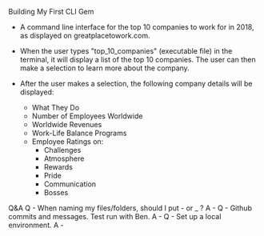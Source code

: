 Building My First CLI Gem

- A command line interface for the top 10 companies to work for in 2018, as
  displayed on greatplacetowork.com.

- When the user types "top_10_companies" (executable file) in the terminal, it
  will display a list of the top 10 companies. The user can then make a selection
  to learn more about the company.

- After the user makes a selection, the following company details will be displayed:
    - What They Do
    - Number of Employees Worldwide
    - Worldwide Revenues
    - Work-Life Balance Programs
    - Employee Ratings on:
      - Challenges
      - Atmosphere
      - Rewards
      - Pride
      - Communication
      - Bosses

Q&A
Q - When naming my files/folders, should I put - or _ ?
A -
Q - Github commits and messages. Test run with Ben.
A -
Q - Set up a local environment.
A -
